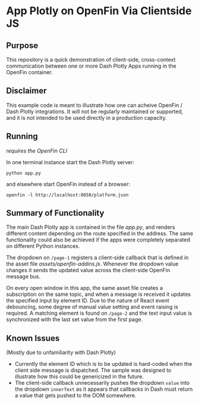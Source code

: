 # App Plotly on OpenFin Via Clientside JS


## Purpose

This repository is a quick demonstration of client-side, cross-context communication between one or more Dash Plotly Apps running in the OpenFin container.

## Disclaimer

This example code is meant to illustrate how one can acheive OpenFin / Dash Plotly integrations. It will not be regularly maintained or supported, and it is not intended to be used directly in a production capacity.

## Running

_requires the OpenFin CLI_

In one terminal instance start the Dash Plotly server:

```
python app.py
```

and elsewhere start OpenFin instead of a browser:

```
openfin -l http://localhost:8050/platform.json
```

## Summary of Functionality

The main Dash Plotly app is contained in the file _app.py_, and renders different content depending on the route specified in the address. The same functionality could also be achieved if the apps were completely separated on different Python instances.

The dropdown on `/page-1` registers a client-side callback that is defined in the asset file _assets/openfin-addins.js_. Whenever the dropdown value changes it sends the updated value across the client-side OpenFin message bus.

On every open window in this app, the same asset file creates a subscription on the same topic, and when a message is received it updates the specified input by element ID. Due to the nature of React event debouncing, some degree of manual value setting and event raising is required. A matching element is found on `/page-2` and the text input value is synchronized with the last set value from the first page.

## Known Issues

(Mostly due to unfamiliarity with Dash Plotly)

- Currently the element ID which is to be updated is hard-coded when the client side message is dispatched. The sample was designed to illustrate how this could be genericized in the future.
- The client-side callback unnecessarily pushes the dropdown `value` into the dropdown `innerText` as it appears that callbacks in Dash must return a value that gets pushed to the DOM somewhere.
